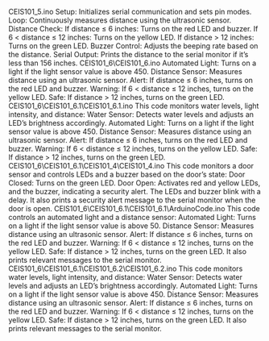 CEIS101_5.ino
Setup: Initializes serial communication and sets pin modes.
Loop: Continuously measures distance using the ultrasonic sensor.
Distance Check:
If distance ≤ 6 inches: Turns on the red LED and buzzer.
If 6 < distance ≤ 12 inches: Turns on the yellow LED.
If distance > 12 inches: Turns on the green LED.
Buzzer Control: Adjusts the beeping rate based on the distance.
Serial Output: Prints the distance to the serial monitor if it’s less than 156 inches.
CEIS101_6\CEIS101_6.ino
Automated Light: Turns on a light if the light sensor value is above 450.
Distance Sensor: Measures distance using an ultrasonic sensor.
Alert: If distance ≤ 6 inches, turns on the red LED and buzzer.
Warning: If 6 < distance ≤ 12 inches, turns on the yellow LED.
Safe: If distance > 12 inches, turns on the green LED.
CEIS101_6\CEIS101_6.1\CEIS101_6.1.ino
This code monitors water levels, light intensity, and distance:
Water Sensor: Detects water levels and adjusts an LED’s brightness accordingly.
Automated Light: Turns on a light if the light sensor value is above 450.
Distance Sensor: Measures distance using an ultrasonic sensor.
Alert: If distance ≤ 6 inches, turns on the red LED and buzzer.
Warning: If 6 < distance ≤ 12 inches, turns on the yellow LED.
Safe: If distance > 12 inches, turns on the green LED.
CEIS101_6\CEIS101_6.1\CEIS101_4\CEIS101_4.ino
This code monitors a door sensor and controls LEDs and a buzzer based on the door’s state:
Door Closed: Turns on the green LED.
Door Open: Activates red and yellow LEDs, and the buzzer, indicating a security alert. The LEDs and buzzer blink with a delay.
It also prints a security alert message to the serial monitor when the door is open.
CEIS101_6\CEIS101_6.1\CEIS101_6.1\ArduinoCode.ino
This code controls an automated light and a distance sensor:
Automated Light: Turns on a light if the light sensor value is above 50.
Distance Sensor: Measures distance using an ultrasonic sensor.
Alert: If distance ≤ 6 inches, turns on the red LED and buzzer.
Warning: If 6 < distance ≤ 12 inches, turns on the yellow LED.
Safe: If distance > 12 inches, turns on the green LED.
It also prints relevant messages to the serial monitor.
CEIS101_6\CEIS101_6.1\CEIS101_6.2\CEIS101_6.2.ino
This code monitors water levels, light intensity, and distance:
Water Sensor: Detects water levels and adjusts an LED’s brightness accordingly.
Automated Light: Turns on a light if the light sensor value is above 450.
Distance Sensor: Measures distance using an ultrasonic sensor.
Alert: If distance ≤ 6 inches, turns on the red LED and buzzer.
Warning: If 6 < distance ≤ 12 inches, turns on the yellow LED.
Safe: If distance > 12 inches, turns on the green LED.
It also prints relevant messages to the serial monitor.



